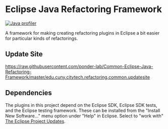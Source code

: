 # Eclipse Java Refactoring Framework
[![Java profiler](https://www.ej-technologies.com/images/product_banners/jprofiler_small.png)](https://www.ej-technologies.com/products/jprofiler/overview.html)

A framework for making creating refactoring plugins in Eclipse a bit easier for particular kinds of refactorings.

## Update Site
https://raw.githubusercontent.com/ponder-lab/Common-Eclipse-Java-Refactoring-Framework/master/edu.cuny.citytech.refactoring.common.updatesite

## Dependencies
The plugins in this project depend on the Eclipse SDK, Eclipse SDK tests, and the Eclipse testing framework. These can be installed from the "Install New Software..." menu option under "Help" in Eclipse. Select to "work with" [The Eclipse Project Updates](https://download.eclipse.org/eclipse/updates/latest).
